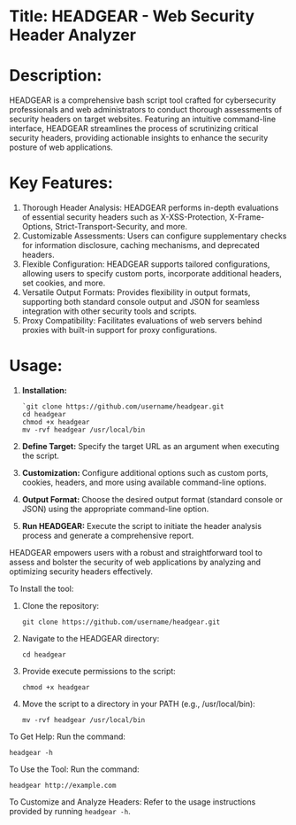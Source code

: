 # Title: HEADGEAR - Web Security Header Analyzer

# Description:

HEADGEAR is a comprehensive bash script tool crafted for cybersecurity professionals and web administrators to conduct thorough assessments of security headers on target websites. Featuring an intuitive command-line interface, HEADGEAR streamlines the process of scrutinizing critical security headers, providing actionable insights to enhance the security posture of web applications.

# Key Features:

1. Thorough Header Analysis: HEADGEAR performs in-depth evaluations of essential security headers such as X-XSS-Protection, X-Frame-Options, Strict-Transport-Security, and more.
2. Customizable Assessments: Users can configure supplementary checks for information disclosure, caching mechanisms, and deprecated headers.
3. Flexible Configuration: HEADGEAR supports tailored configurations, allowing users to specify custom ports, incorporate additional headers, set cookies, and more.
4. Versatile Output Formats: Provides flexibility in output formats, supporting both standard console output and JSON for seamless integration with other security tools and scripts.
5. Proxy Compatibility: Facilitates evaluations of web servers behind proxies with built-in support for proxy configurations.

# Usage:

1. **Installation:**
   ```
   `git clone https://github.com/username/headgear.git
   cd headgear
   chmod +x headgear
   mv -rvf headgear /usr/local/bin
   ```

2. **Define Target:**
   Specify the target URL as an argument when executing the script.

3. **Customization:**
   Configure additional options such as custom ports, cookies, headers, and more using available command-line options.

4. **Output Format:**
   Choose the desired output format (standard console or JSON) using the appropriate command-line option.

5. **Run HEADGEAR:**
   Execute the script to initiate the header analysis process and generate a comprehensive report.

HEADGEAR empowers users with a robust and straightforward tool to assess and bolster the security of web applications by analyzing and optimizing security headers effectively.

To Install the tool:
1. Clone the repository:
   ```
   git clone https://github.com/username/headgear.git
   ```

2. Navigate to the HEADGEAR directory:
   ```
   cd headgear
   ```

3. Provide execute permissions to the script:
   ```
   chmod +x headgear
   ```

4. Move the script to a directory in your PATH (e.g., /usr/local/bin):
   ```
   mv -rvf headgear /usr/local/bin
   ```

To Get Help:
Run the command:
   ```
   headgear -h
   ```

To Use the Tool:
Run the command:
   ```
   headgear http://example.com
   ```

To Customize and Analyze Headers:
Refer to the usage instructions provided by running `headgear -h`.
